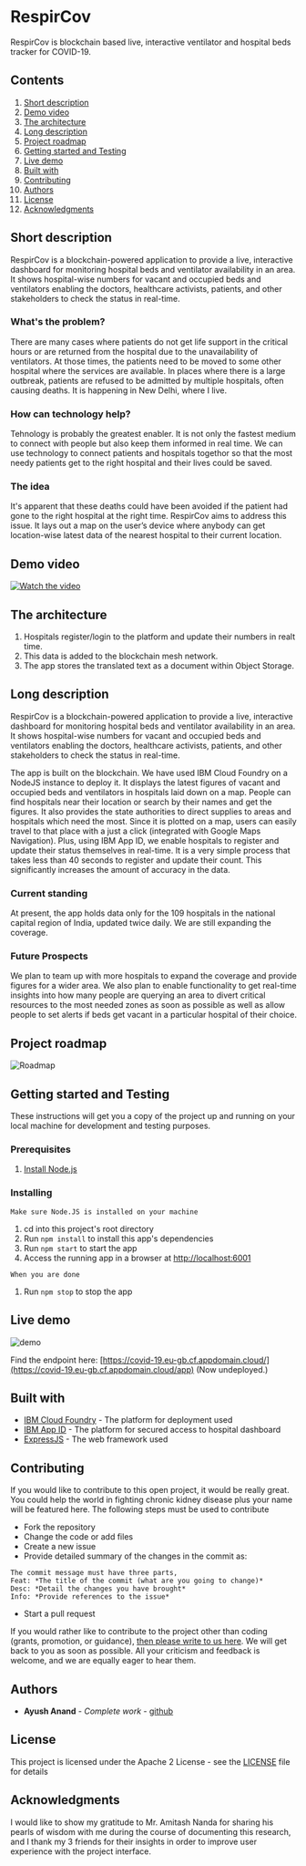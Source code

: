# RespirCov
RespirCov is blockchain based live, interactive ventilator and hospital beds tracker for COVID-19.

## Contents
1. [Short description](#short-description)
1. [Demo video](#demo-video)
1. [The architecture](#the-architecture)
1. [Long description](#long-description)
1. [Project roadmap](#project-roadmap)
1. [Getting started and Testing](#getting-started-and-testing)
1. [Live demo](#live-demo)
1. [Built with](#built-with)
1. [Contributing](#contributing)
1. [Authors](#authors)
1. [License](#license)
1. [Acknowledgments](#acknowledgments)

## Short description
RespirCov is a blockchain-powered application to provide a live, interactive dashboard for monitoring hospital beds and ventilator availability in an area. It shows hospital-wise numbers for vacant and occupied beds and ventilators enabling the doctors, healthcare activists, patients, and other stakeholders to check the status in real-time.
### What's the problem?
There are many cases where patients do not get life support in the critical hours or are returned from the hospital due to the unavailability of ventilators. At those times, the patients need to be moved to some other hospital where the services are available. In places where there is a large outbreak, patients are refused to be admitted by multiple hospitals, often causing deaths. It is happening in New Delhi, where I live.

### How can technology help?
Tehnology is probably the greatest enabler. It is not only the fastest medium to connect with people but also keep them informed in real time. We can use technology to connect patients and hospitals togethor so that the most needy patients get to the right hospital and their lives could be saved.

### The idea
It's apparent that these deaths could have been avoided if the patient had gone to the right hospital at the right time. RespirCov aims to address this issue. It lays out a map on the user’s device where anybody can get location-wise latest data of the nearest hospital to their current location.

## Demo video
[![Watch the video](assets/video.png)](https://youtu.be/JA5Gdi9ZCUw)

## The architecture
1. Hospitals register/login to the platform and update their numbers in realt time.
2. This data is added to the blockchain mesh network.
3. The app stores the translated text as a document within Object Storage.

## Long description
RespirCov is a blockchain-powered application to provide a live, interactive dashboard for monitoring hospital beds and ventilator availability in an area. It shows hospital-wise numbers for vacant and occupied beds and ventilators enabling the doctors, healthcare activists, patients, and other stakeholders to check the status in real-time.

The app is built on the blockchain. We have used IBM Cloud Foundry on a NodeJS instance to deploy it. It displays the latest figures of vacant and occupied beds and ventilators in hospitals laid down on a map. People can find hospitals near their location or search by their names and get the figures. It also provides the state authorities to direct supplies to areas and hospitals which need the most. Since it is plotted on a map, users can easily travel to that place with a just a click (integrated with Google Maps Navigation).
Plus, using IBM App ID, we enable hospitals to register and update their status themselves in real-time. It is a very simple process that takes less than 40 seconds to register and update their count. This significantly increases the amount of accuracy in the data.

### Current standing
At present, the app holds data only for the 109 hospitals in the national capital region of India, updated twice daily. We are still expanding the coverage.

### Future Prospects
We plan to team up with more hospitals to expand the coverage and provide figures for a wider area. We also plan to enable functionality to get real-time insights into how many people are querying an area to divert critical resources to the most needed zones as soon as possible as well as allow people to set alerts if beds get vacant in a particular hospital of their choice.


## Project roadmap
![Roadmap](assets/roadmap.png)

## Getting started and Testing
These instructions will get you a copy of the project up and running on your local machine for development and testing purposes.

### Prerequisites
1. [Install Node.js][]

### Installing
```Make sure Node.JS is installed on your machine```
1. cd into this project's root directory
1. Run `npm install` to install this app's dependencies
1. Run `npm start` to start the app
1. Access the running app in a browser at <http://localhost:6001>

```When you are done```
1. Run `npm stop` to stop the app

## Live demo
![demo](assets/demo.png)

Find the endpoint here: [https://covid-19.eu-gb.cf.appdomain.cloud/](https://covid-19.eu-gb.cf.appdomain.cloud/app) (Now undeployed.)

## Built with

* [IBM Cloud Foundry](https://www.ibm.com/cloud/cloud-foundry) - The platform for deployment used
* [IBM App ID](https://www.ibm.com/cloud/app-id) - The platform for secured access to hospital dashboard
* [ExpressJS](http://expressjs.com/) - The web framework used

## Contributing
If you would like to contribute to this open project, it would be really great. You could help the world in fighting chronic kidney disease plus your name will be featured here.
The following steps must be used to contribute
+ Fork the repository
+ Change the code or add files
+ Create a new issue
+ Provide detailed summary of the changes in the commit as:
````
The commit message must have three parts,
Feat: *The title of the commit (what are you going to change)*
Desc: *Detail the changes you have brought*
Info: *Provide references to the issue*
````
+ Start a pull request

If you would rather like to contribute to the project other than coding (grants, promotion, or guidance), [then please write to us here](https://ayushanand18.github.io/nephron-ai/contribute).
We will get back to you as soon as possible.
All your criticism and feedback is welcome, and we are equally eager to hear them.

## Authors

* **Ayush Anand** - *Complete work* - [github](https://github.com/ayushanand18)

## License
This project is licensed under the Apache 2 License - see the [LICENSE](LICENSE) file for details

## Acknowledgments
I would like to show my gratitude to Mr. Amitash Nanda for sharing his pearls of wisdom with me during the course of documenting this research, and I thank my 3 friends for their insights in order to improve user experience with the project interface.

[Install Node.js]: https://nodejs.org/en/download/